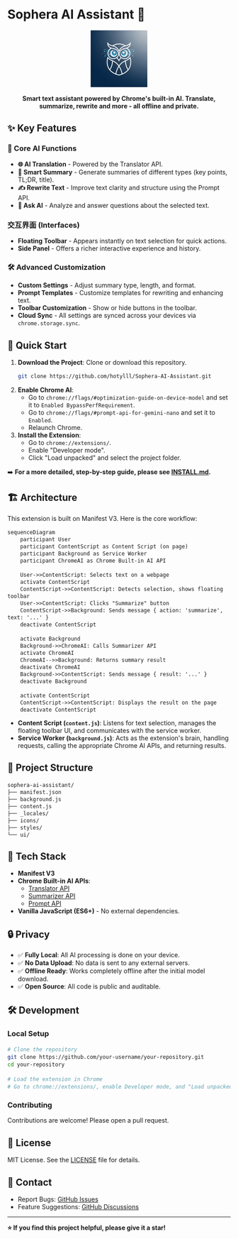 # Sophera AI Assistant 🤖

<p align="center">
  <img src="image.png" alt="Sophera AI Assistant Logo" width="128">
</p>

<p align="center">
  <strong>Smart text assistant powered by Chrome's built-in AI. Translate, summarize, rewrite and more - all offline and private.</strong>
</p>

## ✨ Key Features

### 🎯 Core AI Functions
- **🌐 AI Translation** - Powered by the Translator API.
- **📝 Smart Summary** - Generate summaries of different types (key points, TL;DR, title).
- **✍️ Rewrite Text** - Improve text clarity and structure using the Prompt API.
- **🤖 Ask AI** - Analyze and answer questions about the selected text.

### 交互界面 (Interfaces)
- **Floating Toolbar** - Appears instantly on text selection for quick actions.
- **Side Panel** - Offers a richer interactive experience and history.

### 🛠️ Advanced Customization
- **Custom Settings** - Adjust summary type, length, and format.
- **Prompt Templates** - Customize templates for rewriting and enhancing text.
- **Toolbar Customization** - Show or hide buttons in the toolbar.
- **Cloud Sync** - All settings are synced across your devices via `chrome.storage.sync`.

## 🚀 Quick Start

1.  **Download the Project**: Clone or download this repository.
    ```bash
    git clone https://github.com/hotylll/Sophera-AI-Assistant.git
    ```
2.  **Enable Chrome AI**:
    - Go to `chrome://flags/#optimization-guide-on-device-model` and set it to `Enabled BypassPerfRequirement`.
    - Go to `chrome://flags/#prompt-api-for-gemini-nano` and set it to `Enabled`.
    - Relaunch Chrome.
3.  **Install the Extension**:
    - Go to `chrome://extensions/`.
    - Enable "Developer mode".
    - Click "Load unpacked" and select the project folder.

➡️ **For a more detailed, step-by-step guide, please see [INSTALL.md](INSTALL.md).**

## 🏗️ Architecture

This extension is built on Manifest V3. Here is the core workflow:

```mermaid
sequenceDiagram
    participant User
    participant ContentScript as Content Script (on page)
    participant Background as Service Worker
    participant ChromeAI as Chrome Built-in AI API

    User->>ContentScript: Selects text on a webpage
    activate ContentScript
    ContentScript->>ContentScript: Detects selection, shows floating toolbar
    User->>ContentScript: Clicks "Summarize" button
    ContentScript->>Background: Sends message { action: 'summarize', text: '...' }
    deactivate ContentScript
    
    activate Background
    Background->>ChromeAI: Calls Summarizer API
    activate ChromeAI
    ChromeAI-->>Background: Returns summary result
    deactivate ChromeAI
    Background->>ContentScript: Sends message { result: '...' }
    deactivate Background

    activate ContentScript
    ContentScript->>ContentScript: Displays the result on the page
    deactivate ContentScript
```

-   **Content Script (`content.js`)**: Listens for text selection, manages the floating toolbar UI, and communicates with the service worker.
-   **Service Worker (`background.js`)**: Acts as the extension's brain, handling requests, calling the appropriate Chrome AI APIs, and returning results.

## 📂 Project Structure

```
sophera-ai-assistant/
├── manifest.json
├── background.js
├── content.js
├── _locales/
├── icons/
├── styles/
└── ui/
```

## 🔧 Tech Stack

- **Manifest V3**
- **Chrome Built-in AI APIs**:
  - [Translator API](https://developer.chrome.com/docs/ai/translator-api)
  - [Summarizer API](https://developer.chrome.com/docs/ai/summarizer-api)
  - [Prompt API](https://developer.chrome.com/docs/ai/prompt-api)
- **Vanilla JavaScript (ES6+)** - No external dependencies.

## 🔒 Privacy

- ✅ **Fully Local**: All AI processing is done on your device.
- ✅ **No Data Upload**: No data is sent to any external servers.
- ✅ **Offline Ready**: Works completely offline after the initial model download.
- ✅ **Open Source**: All code is public and auditable.

## 🛠️ Development

### Local Setup
```bash
# Clone the repository
git clone https://github.com/your-username/your-repository.git
cd your-repository

# Load the extension in Chrome
# Go to chrome://extensions/, enable Developer mode, and "Load unpacked".
```

### Contributing
Contributions are welcome! Please open a pull request.

## 📄 License

MIT License. See the [LICENSE](LICENSE) file for details.

## 📧 Contact

- Report Bugs: [GitHub Issues](https://github.com/hotylll/Sophera-AI-Assistant/issues)
- Feature Suggestions: [GitHub Discussions](https://github.com/hotylll/Sophera-AI-Assistant/discussions)

---

**⭐ If you find this project helpful, please give it a star!**
